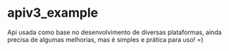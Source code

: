 # apiv3_example

Api usada como base no desenvolvimento de diversas plataformas, ainda precisa de algumas melhorias, mas é simples e prática para uso! =)
